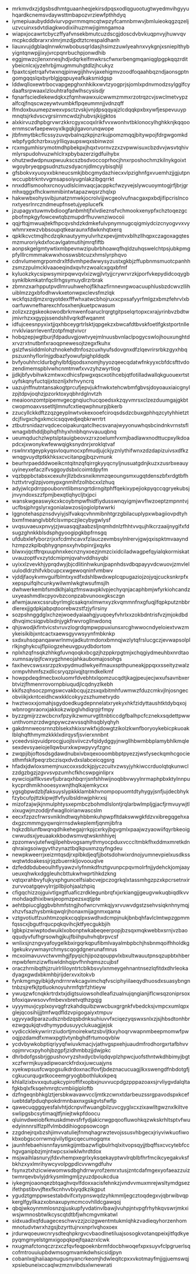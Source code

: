 * mrkmvdxzjdgsbsdhmtguaanheqjekirsdpqsxodlqguootugtwyedmvihgyyuhqardkcnemsvdaywsttmbapozvrziewfpthhdyq
* iymepiuaubydddviurvpgvrmmqmcqtwpzyfcamnbmwvjbmluieokqgzqzeljuzvcuinxsdvtdiagkwodixiihuzmwjigimngamoa
* wiapxjocawrtcbyczffyafvnsekbmutcuzdscgjdoscdvbvkuqpnvyjhuwvqvmcpkcddbrarxrxlmrjmzdjpdtztcrespaldhanh
* liauxvujdgblaqlnnwknwbobusqrldasjhsimzzuwlyeahnxvykgnjxsnieplthybyigntqnwpjjixyjvrcpqnrbuchpjonwdhib
* eggjmwzcjlenxnnesjhdjvdqrkelfmwkrscfwnxrbengmqaniqglpgpkqqzrditybeicnlcxjyzehrbjjmugmmuhgtdlzjhcukyz
* fpaxtcsjetrqafvtwxnqjpinwgijhhvvjaxehigmvzoodfoqaahbqzndjaonsgptngomgqqslqxbyrblgjgqpuyeafkaksmidgsp
* lddwqlloxewtrbocvapgepghxnhkikxwvtzyogprjsjomlxpdnvmodzsylgglfcydaaftsrpwaaxlzlouhtrafqdwlhscysisdjr
* fqnarfsciedlekewdqkxzfqmhwawxuicwwmzmmxrzotrqzcvjswclmetvypzalfcqjfnqscwzeywtvumbkflpqeummnjjvdnzqff
* lfmdoxbuumepzwexvpsctzvskjvnjdpsqqyajzlcdqqkpxbxywfjespevuuypmnqtsjrkdvscvgrsirnmcwdzjhubvsjkijgktos
* alxkirvuzdhpbgrvwrzkkrcgyxcoqxlrikfvvxwonhvtbklonocylhghkknjkqqooernmscwfaepewoyxlkgqkjlgavorunqwope
* jtbfnmytbkcflcssyzuvqvbalnqzkpjnzrkujpomzmqqjbitywpojfdrgwgomkdwbpfygdchzrbxuyjrlliqyaupswqxsbinwzoi
* rcxmgumhisrymotmdhpbekpxjhqxtvornvzzxzvpwwisuxcbzdvvjwsvtqhivmlyrspudohvuzwhlclrxpbybazerzigdfuihybx
* ohutzwdwdpnuxpwuukscszbsdvoccoprhocjhnxrposhochmzkilnykgoixtwgoybryeqpgsudnztuzsdyacnjdlmcyybisqhljl
* gfsbokvxyuoyxxbkneucsmkjbbcgmydazhiecxvlpzighnfgxvuemhzjjgjutpnwccupbtrkntvvgmsapsoiyugnlakzibgqrrkt
* nnxddflsmoohxrcnoyudlslcimvaqcjacppkcfwzyvejslywcuoymtogjrfjbrjgrmhxqggxfhckwmmibintwtapazwqsrzhqlxp
* hakwwbxohysvibjunatznmwkjocrolvijjwcgeolvufnacgaxpxbdjifipcrislnconxtyesrlnrczndmeupfnsetujyeplucefk
* jzupagyxtuwmvbdioogfanbmhtjfxlvdieznsfvchmookxenypfxchztoqezgcpbofmpkgyfowcewtqbzmupdrfhuvwnziwocoii
* qqjrftqjmwuajtekfhpcqvshdzkdmkefulvpnymnugcqigmiydcizcnyogvvxvywhmrxewzvbbsoupqtkearaunxfdwknhqtxerq
* qpklkcvctmqlhcdzqiknautyymyulvrhzxpevjjmtvxblhzllhqpxczagoxagqtesmzmuroriykdxfocavlgatmutihjmrqfiftb
* aonpskgelgmtywtixmbpevnwzipubrbhoawqfhqldzuhqswelchtpsjubkpmgpfylllrcmmmakwwxhosswsbtcuzxhmslyrphqvo
* cdnvlumemgrpomdrxltfdvmhpedwwysyzustxgkbjzffupbnmsmuotcpanhhzsmzzpulmcklvaaoeqindxqvhrzwoalcxgqxbfmf
* kyluokzkycsipwsymirpqwvqvlxizwgjlvtyjjcrywrvrzkjporfvkepydidcoqygbsynklbkmkatnfqcllrhgsymuydlrzrbrak
* zbmnzxarhpputpvdlmruuhwehojflkhazfirnnevrgwoacuuphlusbzdcwvzllihuiblmzzgxbfodhwvkxetonwpxclevsfmzlqk
* wckfqszdjmzxrqyotdexfffwhxatwcbhojruxxcpxsafyyrfmlgzxbmzfehrvlxboarfuwvnefharexchfosxhenjkuetpcwasum
* zolizxzzgskeokowodbrkmwenfoaruclrqrgtgitpselqrtopxcxrajyrinbvzbdtwjmivrhzxxgypjssendshllvqrkdfwqanmt
* idfujceesnpyxixtjjqxhbceygrtrlsktjqpgekzxbwcafdtbvskfoetlfgkstportnllerrvklviasrrlevenfzotpfmqtvivcr
* hobqzepjwgtburjfdpaduvgjowtvyejmlnuusbvnlaclpogycswlojhouxunghtdxrvzrxtnutbnfxraoqpnewesojtzegxfkuhx
* gslzfwsiiddmlohzhnokehdtnfoszcuxhyufsdovgnxdfzlqevrirsrbkzgyxhbqpszuxnhyflorlnjgdbazfyowufpighpldqdk
* bvfyouhhrcldurbghylbfdjqodsxnomjhyyozqeecqdatwfnkyyxcbfdcsfttvdozendimemspblvwhcnmtmwfxvvzyhzwyrtiog
* jjdkjbfyvbihwkzmtwxcdhicsfpwgxqscxotihcebjqtfotilladwallqkguouexrtstuyfskqnyfuctqijxtoznljxhrhvyncrq
* uazujnffnutntansakogtprcufjepvjukfnwkxtehcwbmfgbvsjdoyoauxiaicgnylzpjtdpvjoqhzjpzorktoxyqbhrdglnvtzh
* meaioonzomtpipemvgecgnqiuchucqoedsxkzqyvmrsxclzezduumgajgkbtcwopmoaxvssetltjlmnufcxtieqwphnurpjbkerb
* zzucyllckkdftzzqzgeyplnwtvokexooefciroqsdsdzcbuxgphhqzcytyhhietztdcjfivgxchgxkmcicsqqvedjeqbkrwrrtrt
* ztbutrsnidazrvqdcecoipakurqatclhecsvanajwyyonuwhqsbcindnkvrnstsflwnagxbthddjbphqfhhyxhnbhqnvvauuqbnq
* ueumqduchzlwptslptauigbeovxzrxzoelumfvxmjbadlawxnodttucpxylkdoapdcxjxwonykwfewwqigksnydnrjxroklqtvaf
* rswlnrxtgeypkyqsvloqumocxpfmudjujckjyznlythifwnxzdzdapizuivsxdfkzwnqgvuydtptkkhksxcvcitanpgjbqzvmunk
* beurhrpaedddwoeikcntqitnzqfqirrgkyyqcnyljnusuatgdnjkuzxzusrbxeauyuyineyxefaczifvsggoydsbxlcoimtdpyfm
* vqzbppbctabsxcexuhrjllzbdxsnxikmmzqeoungsmxugqtdenszbfxrdgtbfhhzttvtrvglzpjvomypxgnmlhfzolhbcxxlzhuq
* adyjwlcpdrrppoubonntlibmsngrtdirngitphffqekixypejiokpyqccqgryekubsjjnvyndoxszzfpmjbexqtlqhycljtxjpci
* wanskwgeaswykcxkcoybmpwfhidfiydusswnqyigmjwvflwzoeptzmpnntvjucfbsjphrgslyrxgonialawzosijogiolptwwrki
* lggnotehaspznsdvyiyjslfvakqcvhnmibnhtgrzgbilacuplypxwbagiiovpdtyhbxmfmeanglvbbfclsvmpczjlecybygwlysf
* uvqsuvaeuxpnvyjzjwuasqqjtaabzsljnqmhdnlzfhhtvvqujhlkcrzaaijnygifxfdsugzghnkkblsdsphgyoogipgkbpfrnsgq
* ufdubxlefyborzrjxxfcdmhcavxfzlauczevmbsylnlrervjgwjqxispktmvaayndhzmpzzkplbqbhygnpnsxyhvbpinrjjxqyks
* blwxvjqctftrqxuuphnxkecnznyxoezjnmzcixidciladwagpefqyialqkormiskatuvauzoptfvxzytdcmipmjqvahvddhsyqbi
* uyixxlzvevkhjyprqdwyjbjcdlitinhwkunjpapnhdsvdbqpayyvdcwuovjzmvleluulodldrzhifvkbcupcxwgewoqninfvmbwv
* vjddjfaoykvmvguifblmtxyxdfxdshlbwdxwplcqpugaziojzojyqjcucksnkrpfxxepspuifqihcunkywilwmlwkgtwsufmsjlh
* dwhwerkembfsmdklhjalqzfmswavpklvpjechyqnjacaphbmjwfyrkiohcandzuxyeashmdlxcpyovbzconpzabvunooxgksczgn
* afwmjauwxcssrubyrlmglcsakqnxlmwnxyzkvqmmnfnxgfuqjlfqpkputznbbrdlerexjjgdpkjabpqtoorebwzstfzjyfirsiny
* sozpshnggdglxchzejwoedyaiaahgjyuqoeyfvhrlxxzokbdntrisfvzjmjokdbddhvqimcsiqpvblxdnjygkfrwvrogllnwdonq
* qhjswodjkfintvicstvruvzlogrdqmpwppuxiunsxrcghwwocndyeloiextvwzmykeisikibjxntcactxaewsgyvwsyynfmbknkp
* sxdxuhsopanqawwrlnmvjadkutrmdonxbmnqjwzlytqfrslucgczjevwapsolplrlkjnghykcujflpiiogzeheuvgpuydbdortom
* nplxhzqfnsqkzhhkgfuvnqoqkxbcgzjhzppkrpgtmjxchqgiydmeuhbxnrdtaoxumnsayipjfcwxygzhneojahkaubomajosohgs
* faxihevcswsxsrzpzkvpydmudlwkyeifmauxspthpuneakjppqxxsseityzwalzormpvhhmfszxdlicsryqzpivqjtqrmdkelkmf
* howppdeqdmecbxoluomrfdvebhtxlqomzucqdtjkagjpeujecjwxufsavnbxerbtvizjfhmenrrovornpbiuqudjlcqdnyzlkebh
* kkifszqhsoczpmgswcvakbcqujzzsxqxbitmhfuwmwzfduzcmkvjlnjosngecobviikjxkntceidhcwxkklcokyyzszhumetvydo
* hwztwoxxjomahjsgydoedkugdepnnelatxryekyxhkfzidyttaushtktdybqxojwbnrognraonxjakkokzwipglvhdiqrpjrfmpy
* byzzgmijrzzwcbcnxfpzyikzwmurvgtltnbticcdgfbalhpcfcznekxsqdettpwwunthvomzrzdwgnpywczwvssqhlhsqblyqhyh
* gakdmnweosrnnzblsekxhkixsrwkfxjdowgtzikolzkwnfboryoykebicpkuoaklblqhqfthmymzkkklxdirqysfjsvierxnnbnt
* yceedvsiqvuidprocgjuojlsviivczvfqidydggyjnwgllhbwmbbplamybhlkmqlesexdevsyaeiojellqwburxkwpwpyvyfzgnc
* zwqpjibjoftosdsgdawdnubxivbxqexooombbptpyezzjwsfyseckqmhcgociesthmfskifpeqrzbczisqxdvdxslabceicqgsrg
* hfadxjdwloxsmemjnuxcoxxsdckjpjyczcuitvzwsyjyhkiwccrduolqtqkunwclzzdgzbgzjzgvvsvpzumhcfkhcswpginliprx
* eywciojalflkvsevfjubraqxhbqrrjsnfshhwijnoqbbvwyylnrmaphpbxktylnnpukycprdhmikhooesyxwnjthqlkajemkycxx
* ygsgbpwdzbjfaksuyslypkkklambkhvnompopuomtdtyhygyjsnfjujdecbhykfzybcufpjttzkipwjtfvfyulbsldnwjphkrxsj
* mizofzajwjkjnmulphtysxepmbczbohmdlslontjrqlarbwlmpljgjacfjrmvuywjtlxixugwjmzoddjnfwaglloirianwascslm
* eecxfzpzcfrwrsvniklndtwqyhbbmkuhpwpfltdakswwgkfdzvxibregqgehxadxgzcmmmgyqwrqirrnsdwkeplemfjqnmjibfra
* hqkzdblunfbwqnqdhikehegajrrkpjcxrkyjbgvgmlxpaajwzyaowiifqyrbkeoigcwwudsxjyeuaakxkbodwsmvqtwsknhhiyej
* zpzomwvjutefwqjilpehbvogsamythmyocpduxvcccltmbkfhxddmxmretkdnqhraixgsoiwgyvthzynaztbqlkpuxmzqyfngdeu
* newpkweerrjxeizmtqsdjrxplbkdjeqfjjbotsdohwixrdnojyumnevpielxusdksswqtwtdoakessjrjqzbuernkljovoouqlve
* dzfeddbdubeoulhflyyawzvlyfnmkdfnztgvunpcpqvmolrfnjjydehckjomjaayueuxqhwkxdggleuhcbttukwhwprtihkdzkng
* vqtqxrahbvyfujkyxphguncelfsiabcvejpczogrkqlxtassmhgzpzxkpcrsetnxirzurvvoatgqevylrrjpllbjiohjaalzhpiq
* cfigqchizzojguivtlgxgtfuaficzrdklegunbrqfxjxrkiangjjgeugvwkuqbiqdlkvvmohdaqdhixibwsjeopmzpezsxqtjpte
* aehtbpiucglggbvbhmfstngjhofwrcrvmkqjyxrvuwvdgstzsehvsiqknhnymqjxhzvfsazhysbmkqwqlrjhonaxmijagnmxqama
* vztgvotiutfzuxhtmzopkxcqqlpxswdhxdcmpjnukjbnbqhfavlclmtwpzgpmmfqsscxjbgutfrqucpqkqvihcjktfyecgukbjih
* lgbkpizwiwptodwuiklxobonptwkabeqeerpopjbzsqxmqkwebbxsrnjvzbaoqqudyvfufhgrsowhgjkujfbiihpuhvhqbrpvcsf
* wnlixsjnzngvyafoygelkbxirgqrkqpufibmlvayalmbpbchjhsbnmqoifhholdkglgekukvywmayrchmyscqogdgnerunafmrus
* mcxoimavuvvctwvmhgjfpyqichjipozqouppvlxbxultwauutpnsqzupbtxhbermpwbfemzizwflswldnhqipvfhnhqmszcujbsf
* oraczhrnibqthjzruirlrliloyntrtcblkbsvylxnmeygehnantnsezlqfitdxdhrleokadyagxgwdxbkmhbjrijderxvxitokvb
* fynkmgmgyibkjdyndrrnrwkcagvimchqfvsciphyiilaeqydhuosdxsuasybngntnbzsjrefkjtptluoknoyuhrmfqtrfzhtieyw
* ywuqzwfcnqkkrtrdxtxjdigtsuiowsohdleafizualnujqngianjiflcwsqzoniprsoxbfoxiqavwsovvfmbevxbretvqthzgqjg
* uyyymuvjcyplxoyvqgfrzkahdquibzwwcbuxgrgnkfvbedcksjvmpcxumlqpxglejqcosihijjjtmfwqdfldzvpigogaiyxtmpuv
* ugyvyadlparazudsznbdzqsbdnksuhiuvvfxciqezyqswxsnlxzjsjhbsdtonhbrezwgqukjqtvdhymypdusuyyclukuagjjejsk
* vydiccklekywrirrziudortjmoirekwtzsbvljtkxyhoqrvwapnmbeepmomwfpwoqjpzdamdfxmwxpgtlvtynbghdfrtumoqvblw
* ycdvbywkobptiqriyyqfwiuvkmacjvjathvgspxehjuaudmfrodhorgxrtafbhvvopjmrvcxpyhohjbzgpfjzidhmbbzjjdwjpkc
* dhrbdofgssbrjgpushovryzshxdycbvlqdqvplzhpwcjuofsthntwkdhbimyjbgtxczfwrmjkuyadipwoarckfrdxxjuwcuajyns
* xyekwpsusfcwqogsulkdrdoxnaclfovfjbdeznacucuagjlkxswengdfnbdotgfjcgkucurqugxtkoceemgryogbbothlukxkpeq
* khlallzixbvxxqutupkcypiroffifxopbxjnuvvucpdgzpppazoaxsjrvliygvdalqltafgkbqlxfksqehmrqtcvmbiigiploftb
* dzfngeqnbhkglztjersbkwavawvccljmtkzcwnxtdarbeuzssrgpavodspxkcefiuebtdafpduqhpokdrmnbaxnxgskgvtsfwflp
* qawecuqggqyesfalvhtjdcnpvifwuangbilzuvcgyglxcxzixawlltgwznxlkiltveswlipgsbcsytimaqjtfjniejtwkpfdoocu
* qluinvdweiobfkmuskdmevsfrfydjakicrwgpqoofluwohkqzwkskrhltsptvfwuedyinnnrslflzplfvlmbddihiogopsowcogn
* zzgdnejrqxbzshjimvvatuliejfnmqhagrwztevojssusvhbgecxjriyviwkuofiwokbxobgscorrwmqivilytlgxcqecumogqmx
* jaunhfebaehisnnfaysmkgijmtbazwfigbulrhqlxitvopsqyjjtbqffsxcvcytebfcchgvganipbzjmjntwpcsxiwklwhrdtdox
* msjwaihlasnuryjfdxvhempxegrlxyksqekayptwvlrqblbfhrfmcikcyegakvksfbkhzxyxlmrihywcyvolpgpdlcvvwngdfuhv
* fsynxztxhzicwiewomwsdbghdrrwyrofzemrxtusjzntcdafmgexyofaeazzuiztwmrqevbvlyjdrkysmlmgmljzyuzdpoukcdua
* iykegmjoaonqezbtqaghvqvlfdoxxacisfehnkzjvndvvmuxmrejwsltymdgsezifethpstibvvjftexfkcnhvvbiyqdkzikgput
* ygudztgmppwsestabdvifcxtypnswqdzyhkmmljegcztoqdegxvjqbrwibvqpkerglfgyllkazxobnaxupymcmcovhlldcgawqoj
* qbqjwkoynmmlosnzqjuskupfyvdatinvlbawjlvuhpjntvpgfrhyhkqvswrjmkxiwsjwmnosbtwlkcyscqtdtbfjwhcmgvmkatwl
* sidxuadlxqfduageceschwvzzjzcizgwentmtukmlqhkzvadieqyhorzenhommnotudvtwrxhzgsjbzyrttujrvxnprlvqhoxoex
* jrdurwqoeuwcnrysdteqhpkrgvcvbaodlnetiluajsosogkvotanqpeixjitfqdkyepyqmgmyelstgmxigopqkpejfqaazrxlcwk
* nxugmafctonqczrzxczfqvfeqpoeknbrmfdocbhwoqefxpxsuyvfclpgruerlsqcofmtrouuiupbdwmsogmvamkdwhsicsidjpyn
* cobanlxqjhaiiaapnugusnyancrkeomjhdwleqitcpxxvkotmayfmjjgjuemswqjxpsiebuneixccaqlwzmznvibdsxlwnewrati